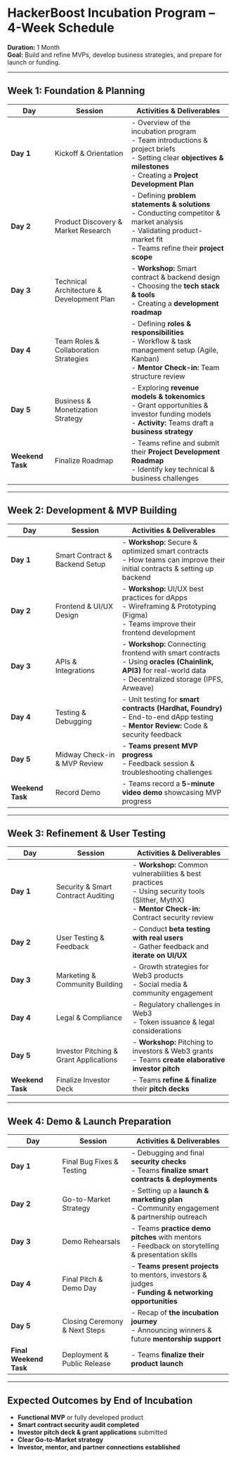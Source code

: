 # **HackerBoost Incubation Program – 4-Week Schedule**  
**Duration:** 1 Month  
**Goal:** Build and refine MVPs, develop business strategies, and prepare for launch or funding.

---

## **Week 1: Foundation & Planning**
| **Day**  | **Session** | **Activities & Deliverables** |
|----------|------------|--------------------------------|
| **Day 1** | Kickoff & Orientation | - Overview of the incubation program <br> - Team introductions & project briefs <br> - Setting clear **objectives & milestones** <br> - Creating a **Project Development Plan** |
| **Day 2** | Product Discovery & Market Research | - Defining **problem statements & solutions** <br> - Conducting competitor & market analysis <br> - Validating product-market fit <br> - Teams refine their **project scope** |
| **Day 3** | Technical Architecture & Development Plan | - **Workshop:** Smart contract & backend design <br> - Choosing the **tech stack & tools** <br> - Creating a **development roadmap** |
| **Day 4** | Team Roles & Collaboration Strategies | - Defining **roles & responsibilities** <br> - Workflow & task management setup (Agile, Kanban) <br> - **Mentor Check-in:** Team structure review |
| **Day 5** | Business & Monetization Strategy | - Exploring **revenue models & tokenomics** <br> - Grant opportunities & investor funding models <br> - **Activity:** Teams draft a **business strategy** |
| **Weekend Task** | Finalize Roadmap | - Teams refine and submit their **Project Development Roadmap** <br> - Identify key technical & business challenges |

---

## **Week 2: Development & MVP Building**
| **Day**  | **Session** | **Activities & Deliverables** |
|----------|------------|--------------------------------|
| **Day 1** | Smart Contract & Backend Setup | - **Workshop:** Secure & optimized smart contracts <br> - How teams can improve their initial contracts & setting up backend |
| **Day 2** | Frontend & UI/UX Design | - **Workshop:** UI/UX best practices for dApps <br> - Wireframing & Prototyping (Figma) <br> - Teams improve their frontend development |
| **Day 3** | APIs & Integrations | - **Workshop:** Connecting frontend with smart contracts <br> - Using **oracles (Chainlink, API3)** for real-world data <br> - Decentralized storage (IPFS, Arweave) |
| **Day 4** | Testing & Debugging | - Unit testing for **smart contracts (Hardhat, Foundry)** <br> - End-to-end dApp testing <br> - **Mentor Review:** Code & security feedback |
| **Day 5** | Midway Check-in & MVP Review | - **Teams present MVP progress** <br> - Feedback session & troubleshooting challenges |
| **Weekend Task** | Record Demo | - Teams record a **5-minute video demo** showcasing MVP progress |

---

## **Week 3: Refinement & User Testing**
| **Day**  | **Session** | **Activities & Deliverables** |
|----------|------------|--------------------------------|
| **Day 1** | Security & Smart Contract Auditing | - **Workshop:** Common vulnerabilities & best practices <br> - Using security tools (Slither, MythX) <br> - **Mentor Check-in:** Contract security review |
| **Day 2** | User Testing & Feedback | - Conduct **beta testing with real users** <br> - Gather feedback and **iterate on UI/UX** |
| **Day 3** | Marketing & Community Building | - Growth strategies for Web3 products <br> - Social media & community engagement |
| **Day 4** | Legal & Compliance | - Regulatory challenges in Web3 <br> - Token issuance & legal considerations |
| **Day 5** | Investor Pitching & Grant Applications | - **Workshop:** Pitching to investors & Web3 grants <br> - Teams **create elaborative investor pitch** |
| **Weekend Task** | Finalize Investor Deck | - Teams **refine & finalize** their **pitch decks** |

---

## **Week 4: Demo & Launch Preparation**
| **Day**  | **Session** | **Activities & Deliverables** |
|----------|------------|--------------------------------|
| **Day 1** | Final Bug Fixes & Testing | - Debugging and final **security checks** <br> - Teams **finalize smart contracts & deployments** |
| **Day 2** | Go-to-Market Strategy | - Setting up a **launch & marketing plan** <br> - Community engagement & partnership outreach |
| **Day 3** | Demo Rehearsals | - Teams **practice demo pitches** with mentors <br> - Feedback on storytelling & presentation skills |
| **Day 4** | Final Pitch & Demo Day | - **Teams present projects** to mentors, investors & judges <br> - **Funding & networking opportunities** |
| **Day 5** | Closing Ceremony & Next Steps | - Recap of **the incubation journey** <br> - Announcing winners & future **mentorship support** |
| **Final Weekend Task** | Deployment & Public Release | - Teams **finalize their product launch** |

---

## **Expected Outcomes by End of Incubation**
- **Functional MVP** or fully developed product  
- **Smart contract security audit completed**  
- **Investor pitch deck & grant applications** submitted  
- **Clear Go-to-Market strategy**  
- **Investor, mentor, and partner connections established**  

